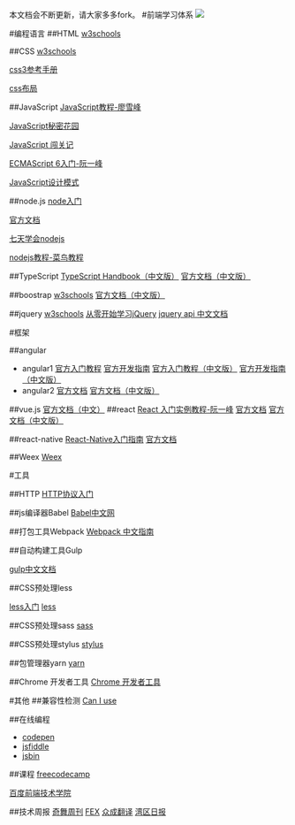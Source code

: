 本文档会不断更新，请大家多多fork。
#前端学习体系
![](http://i.imgur.com/H0XpdtQ.png)


#编程语言
##HTML
[w3schools](http://w3schools.bootcss.com/html/default.html)

##CSS
[w3schools](http://w3schools.bootcss.com/css/default.html)

[css3参考手册](http://www.phpstudy.net/css3/)

[css布局](http://zh.learnlayout.com/)

##JavaScript
[JavaScript教程-廖雪峰](http://www.liaoxuefeng.com/wiki/001434446689867b27157e896e74d51a89c25cc8b43bdb3000)

[JavaScript秘密花园](http://bonsaiden.github.io/JavaScript-Garden/zh/)

[JavaScript 闯关记](http://www.jianshu.com/p/83bd92538634)

[ECMAScript 6入门-阮一峰](http://es6.ruanyifeng.com/#README)

[JavaScript设计模式](http://www.alloyteam.com/2012/10/common-javascript-design-patterns/)

##node.js
[node入门](http://www.nodebeginner.org/index-zh-cn.html)

[官方文档](https://nodejs.org/api/)

[七天学会nodejs](https://nqdeng.github.io/7-days-nodejs/)

[nodejs教程-菜鸟教程](http://www.runoob.com/nodejs/nodejs-tutorial.html)

##TypeScript
[TypeScript Handbook（中文版）](https://zhongsp.gitbooks.io/typescript-handbook/content/)
[官方文档（中文版）](http://www.tslang.cn/docs/tutorial.html)

##boostrap
[w3schools](http://w3schools.bootcss.com/bootstrap/default.html)
[官方文档（中文版）](http://v3.bootcss.com/getting-started/)

##jquery
[w3schools](http://w3schools.bootcss.com/jquery/default.html)
[从零开始学习jQuery](http://www.cnblogs.com/zhangziqiu/archive/2009/04/30/jQuery-Learn-1.html)
[jquery api 中文文档](http://www.jquery123.com/)

#框架

##angular

- angular1
[官方入门教程](https://docs.angularjs.org/tutorial)
[官方开发指南](https://docs.angularjs.org/guide)
[官方入门教程（中文版）](http://community.angular.cn/T006)
[官方开发指南（中文版）](http://community.angular.cn/T008)
- angular2
[官方文档](https://angular.io/docs/ts/latest/quickstart.html)
[官方文档（中文版）](https://angular.cn/docs/ts/latest/quickstart.html)

##vue.js
[官方文档（中文）](http://cn.vuejs.org/v2/guide/)
##react
[React 入门实例教程-阮一峰](http://www.ruanyifeng.com/blog/2015/03/react.html)
[官方文档](https://facebook.github.io/react/docs/installation.html)
[官方文档（中文版）](http://www.css88.com/react/docs/getting-started.html)

##react-native
[React-Native入门指南](https://github.com/vczero/react-native-lesson)
[官方文档](https://facebook.github.io/react-native/docs/getting-started.html)

##Weex
[Weex](https://weex-project.io/cn/guide/)

#工具

##HTTP
[HTTP协议入门](http://www.ruanyifeng.com/blog/2016/08/http.html)

##js编译器Babel
[Babel中文网](http://babeljs.cn/)

##打包工具Webpack
[Webpack 中文指南](http://webpackdoc.com/)

##自动构建工具Gulp

[gulp中文文档](http://www.gulpjs.com.cn/docs/)

##CSS预处理less

[less入门](http://www.runoob.com/manual/lessguide/)
[less](http://www.bootcss.com/p/lesscss/)

##CSS预处理sass
[sass](http://www.w3cplus.com/sassguide/)

##CSS预处理stylus
[stylus](https://segmentfault.com/a/1190000002712872)

##包管理器yarn
[yarn](https://yarnpkg.com/zh-Hans/)

##Chrome 开发者工具
[Chrome 开发者工具](http://www.css88.com/doc/chrome-devtools/)

#其他
##兼容性检测
[Can I use](http://caniuse.com/)

##在线编程
- [codepen](http://codepen.io/)
- [jsfiddle](https://jsfiddle.net/)
- [jsbin](http://jsbin.com/)

##课程
[freecodecamp](https://www.freecodecamp.cn/challenges/style-the-html-body-element)

[百度前端技术学院](http://ife.baidu.com/)

##技术周报
[奇舞周刊](http://weekly.75team.com/issue104.html)
[FEX](http://fex.baidu.com/weekly/)
[众成翻译](http://www.zcfy.cc/article/archive)
[湾区日报](https://wanqu.co/)